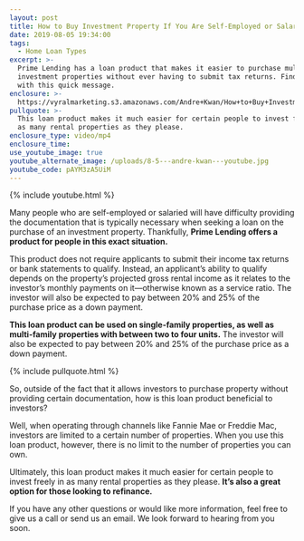 ```yaml
---
layout: post
title: How to Buy Investment Property If You Are Self-Employed or Salaried
date: 2019-08-05 19:34:00
tags:
  - Home Loan Types
excerpt: >-
  Prime Lending has a loan product that makes it easier to purchase multiple
  investment properties without ever having to submit tax returns. Find out more
  with this quick message.
enclosure: >-
  https://vyralmarketing.s3.amazonaws.com/Andre+Kwan/How+to+Buy+Investment+Property+If+You+Are+Self-Employed+or+Salaried.mp4
pullquote: >-
  This loan product makes it much easier for certain people to invest freely in
  as many rental properties as they please.
enclosure_type: video/mp4
enclosure_time:
use_youtube_image: true
youtube_alternate_image: /uploads/8-5---andre-kwan---youtube.jpg
youtube_code: pAYM3zA5UiM
---
```


{% include youtube.html %}

Many people who are self-employed or salaried will have difficulty providing the documentation that is typically necessary when seeking a loan on the purchase of an investment property. Thankfully, **Prime Lending offers a product for people in this exact situation.&nbsp;**

This product does not require applicants to submit their income tax returns or bank statements to qualify. Instead, an applicant’s ability to qualify depends on the property’s projected gross rental income as it relates to the investor’s monthly payments on it—otherwise known as a service ratio. The investor will also be expected to pay between 20% and 25% of the purchase price as a down payment.

**This loan product can be used on single-family properties, as well as multi-family properties with between two to four units.** The investor will also be expected to pay between 20% and 25% of the purchase price as a down payment.&nbsp;

{% include pullquote.html %}

So, outside of the fact that it allows investors to purchase property without providing certain documentation, how is this loan product beneficial to investors?&nbsp;

Well, when operating through channels like Fannie Mae or Freddie Mac, investors are limited to a certain number of properties. When you use this loan product, however, there is no limit to the number of properties you can own.&nbsp;

Ultimately, this loan product makes it much easier for certain people to invest freely in as many rental properties as they please. **It’s also a great option for those looking to refinance.&nbsp;**

If you have any other questions or would like more information, feel free to give us a call or send us an email. We look forward to hearing from you soon.